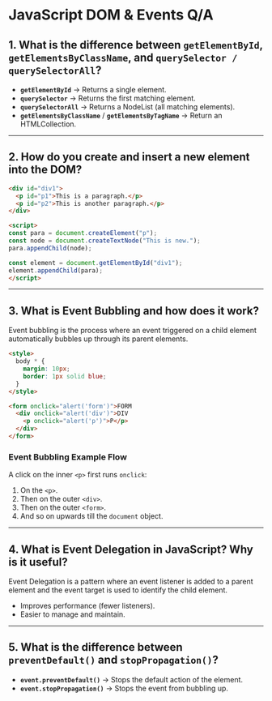 # JavaScript DOM & Events Q/A

## 1. What is the difference between `getElementById`, `getElementsByClassName`, and `querySelector / querySelectorAll`?

- **`getElementById`** → Returns a single element.
- **`querySelector`** → Returns the first matching element.
- **`querySelectorAll`** → Returns a NodeList (all matching elements).
- **`getElementsByClassName`** / **`getElementsByTagName`** → Return an HTMLCollection.

---

## 2. How do you create and insert a new element into the DOM?

```html
<div id="div1">
  <p id="p1">This is a paragraph.</p>
  <p id="p2">This is another paragraph.</p>
</div>

<script>
const para = document.createElement("p");
const node = document.createTextNode("This is new.");
para.appendChild(node);

const element = document.getElementById("div1");
element.appendChild(para);
</script>
```

---

## 3. What is Event Bubbling and how does it work?

Event bubbling is the process where an event triggered on a child element automatically bubbles up through its parent elements.

```html
<style>
  body * {
    margin: 10px;
    border: 1px solid blue;
  }
</style>

<form onclick="alert('form')">FORM
  <div onclick="alert('div')">DIV
    <p onclick="alert('p')">P</p>
  </div>
</form>
```
### Event Bubbling Example Flow

A click on the inner `<p>` first runs `onclick`:

1. On the `<p>`.
2. Then on the outer `<div>`.
3. Then on the outer `<form>`.
4. And so on upwards till the `document` object.
---

## 4. What is Event Delegation in JavaScript? Why is it useful?

Event Delegation is a pattern where an event listener is added to a parent element and the event target is used to identify the child element.

- Improves performance (fewer listeners).
- Easier to manage and maintain.

---

## 5. What is the difference between `preventDefault()` and `stopPropagation()`?

- **`event.preventDefault()`** → Stops the default action of the element.  
- **`event.stopPropagation()`** → Stops the event from bubbling up.  
